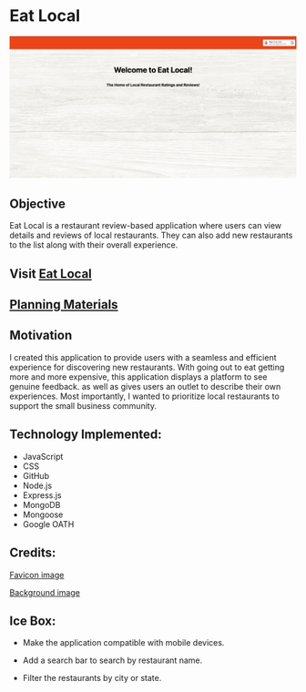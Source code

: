  # **Eat Local**

 ![image](public/images/eat-local-homepage.png)

 ## Objective
 Eat Local is a restaurant review-based application where users can view details and reviews of local restaurants. They can also add new restaurants to the list along with their overall experience. 

 ## Visit [Eat Local](https://eat-local-joe-c.fly.dev/)

 ## [Planning Materials](https://trello.com/b/i1IN5qje/eat-local)

 ## Motivation
 I created this application to provide users with a seamless and efficient experience for discovering new restaurants. With going out to eat getting more and more expensive, this application displays a platform to see genuine feedback. as well as gives users an outlet to describe their own experiences. Most importantly, I wanted to prioritize local restaurants to support the small business community.

 ## Technology Implemented:

 * JavaScript
 * CSS
 * GitHub
 * Node.js
 * Express.js
 * MongoDB
 * Mongoose
 * Google OATH

 ## Credits:

 [Favicon image](https://stock.adobe.com/search/images?k=%22restaurant+icon%22)

 [Background image](https://images.app.goo.gl/4PqrYyjyurrMHq4f9)

 ## Ice Box:

 * Make the application compatible with mobile devices.

 * Add a search bar to search by restaurant name.

 * Filter the restaurants by city or state.